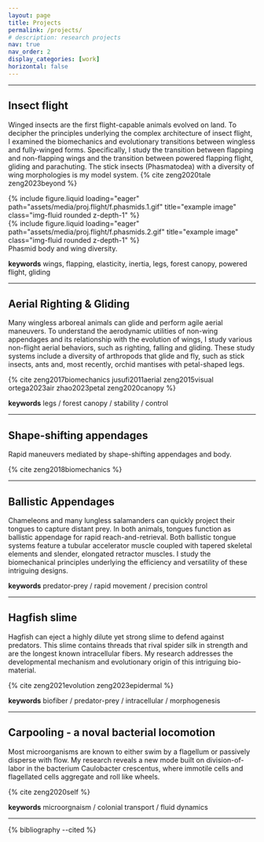 ```yaml
---
layout: page
title: Projects
permalink: /projects/
# description: research projects
nav: true
nav_order: 2
display_categories: [work]
horizontal: false
---
```


----

## Insect flight 

Winged insects are the first flight-capable animals evolved on land. To decipher the principles underlying the complex architecture of insect flight, I examined the biomechanics and evolutionary transitions between wingless and fully-winged forms. Specifically, I study the transition between flapping and non-flapping wings and the transition between powered flapping flight, gliding and parachuting. The stick insects (Phasmatodea) with a diversity of wing morphologies is my model system. 
{% cite zeng2020tale zeng2023beyond %}


<div class="row">
    <div class="col-md-6 mt-3 mt-md-0">
        {% include figure.liquid loading="eager" path="assets/media/proj.flight/f.phasmids.1.gif" title="example image" class="img-fluid rounded z-depth-1" %}
    </div>
    <div class="col-md-6 mt-3 mt-md-0">
        {% include figure.liquid loading="eager" path="assets/media/proj.flight/f.phasmids.2.gif" title="example image" class="img-fluid rounded z-depth-1" %}
    </div>
</div>
<div class="caption">
    Phasmid body and wing diversity. 
</div>

<strong>keywords</strong>
wings, flapping, elasticity, inertia, legs, forest canopy, powered flight, gliding 



---- 
## Aerial Righting & Gliding 
Many wingless arboreal animals can glide and perform agile aerial maneuvers. To understand the aerodynamic utilities of non-wing appendages and its relationship with the evolution of wings, I study various non-flight aerial behaviors, such as righting, falling and gliding. These study systems include a diversity of arthropods that glide and fly, such as stick insects, ants and, most recently, orchid mantises with petal-shaped legs. 

{% cite zeng2017biomechanics jusufi2011aerial zeng2015visual ortega2023air zhao2023petal zeng2020canopy %}


<strong>keywords</strong>
legs / forest canopy / stability / control 

----
## Shape-shifting appendages 
Rapid maneuvers mediated by shape-shifting appendages and body. 

{% cite zeng2018biomechanics  %}



---
## Ballistic Appendages 

Chameleons and many lungless salamanders can quickly project their tongues to capture distant prey. In both animals, tongues function as ballistic appendage for rapid reach-and-retrieval. Both ballistic tongue systems feature a tubular accelerator muscle coupled with tapered skeletal elements and slender, elongated retractor muscles. I study the biomechanical principles underlying the efficiency and versatility of these intriguing designs. 

<strong>keywords</strong>
predator-prey / rapid movement / precision control 



---
## Hagfish slime 

Hagfish can eject a highly dilute yet strong slime to defend against predators. This slime contains threads that rival spider silk in strength and are the longest known intracellular fibers. My research addresses the developmental mechanism and evolutionary origin of this intriguing bio-material. 

{% cite zeng2021evolution zeng2023epidermal %}


<strong>keywords</strong>
biofiber / predator-prey / intracellular / morphogenesis 




---
## Carpooling - a noval bacterial locomotion 

Most microorganisms are known to either swim by a flagellum or passively disperse with flow. My research reveals a new mode built on division-of-labor in the bacterium Caulobacter crescentus, where immotile cells and flagellated cells aggregate and roll like wheels. 

{% cite zeng2020self %}


<strong>keywords</strong>
microorgnaism / colonial transport / fluid dynamics 




---
{% bibliography --cited %}

